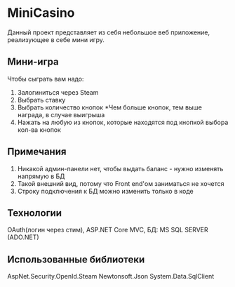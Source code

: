 # MiniCasino
Данный проект представляет из себя небольшое веб приложение, реализующее в себе мини игру.

## Мини-игра
Чтобы сыграть вам надо:
1) Залогиниться через Steam
2) Выбрать ставку
3) Выбрать количество кнопок
*Чем больше кнопок, тем выше награда, в случае выигрыша
4) Нажать на любую из кнопок, которые находятся под кнопкой выбора кол-ва кнопок


## Примечания
1) Никакой админ-панели нет, чтобы выдать баланс - нужно изменять напрямую в БД
2) Такой внешний вид, потому что Front end'ом заниматься не хочется
3) Строку подключения к БД можно изменить только в коде

## Технологии
OAuth(логин через стим), ASP.NET Core MVC, БД: MS SQL SERVER (ADO.NET)

## Использованные библиотеки
AspNet.Security.OpenId.Steam
Newtonsoft.Json
System.Data.SqlClient
